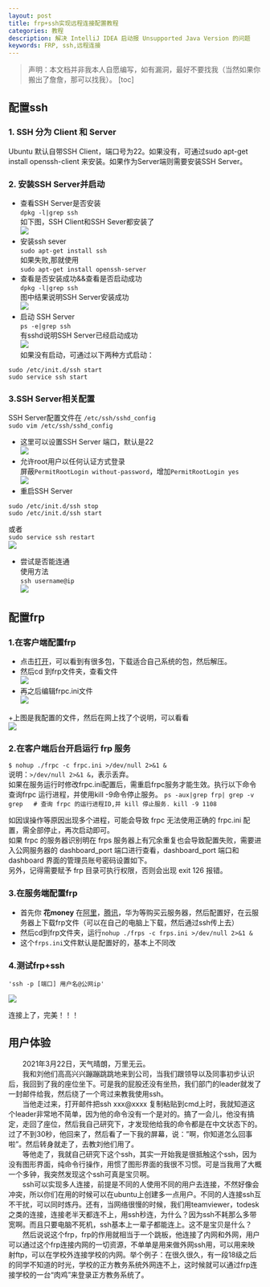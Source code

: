 ```yaml
---
layout: post
title: frp+ssh实现远程连接配置教程
categories: 教程
description: 解决 IntelliJ IDEA 启动报 Unsupported Java Version 的问题
keywords: FRP, ssh,远程连接
---
```


>声明：本文档并非我本人自愿编写，如有漏洞，最好不要找我（当然如果你搬出了詹詹，那可以找我）。
[toc]

##  配置ssh
###  1. SSH 分为 Client 和 Server
Ubuntu 默认自带SSH Client，端口号为22。如果没有，可通过sudo apt-get install openssh-client 来安装。如果作为Server端则需要安装SSH Server。
###  2. 安装SSH Server并启动
+ 查看SSH Server是否安装   
 `dpkg -l|grep ssh`   
如下图，SSH Client和SSH Sever都安装了   
![](/images/posts/frp+ssh/SSH_installed.png) 
+ 安装ssh sever    
`sudo apt-get install ssh `    
如果失败,那就使用    
`sudo apt-get install openssh-server`
+ 查看是否安装成功&&查看是否启动成功    
`dpkg -l|grep ssh`    
图中结果说明SSH Server安装成功    
![](/images/posts/frp+ssh/SSH_suess.png)     
+ 启动 SSH Server    
`ps -e|grep ssh`    
有sshd说明SSH Server已经启动成功    
![](/images/posts/frp+ssh/SSH_qd.png)     
如果没有启动，可通过以下两种方式启动：    
```
sudo /etc/init.d/ssh start
sudo service ssh start
```
### 3.SSH Server相关配置
SSH Server配置文件在 `/etc/ssh/sshd_config`          
`sudo vim /etc/ssh/sshd_config`    
+ 这里可以设置SSH Server 端口，默认是22      
![](/images/posts/frp+ssh/sshd_config1.png)      
+ 允许root用户以任何认证方式登录      
屏蔽`PermitRootLogin without-password`，增加`PermitRootLogin yes`    
![](/images/posts/frp+ssh/sshd_config2.png)  
+ 重启SSH Server   
```
sudo /etc/init.d/ssh stop
sudo /etc/init.d/ssh start
```    
或者   
`sudo service ssh restart`     
![](/images/posts/frp+ssh/ssh_restart.png)    
+ 尝试是否能连通    
使用方法      
`ssh username@ip `   
![](/images/posts/frp+ssh/ssh_if_ping.png)     

##  配置frp

### 1.在客户端配置frp
  + 点击[打开](https://github.com/fatedier/frp/releases)，可以看到有很多包，下载适合自己系统的包，然后解压。
  +  然后cd 到frp文件夹，查看文件    
  ![](/images/posts/frp+ssh/frp_flo.png)  
  + 再之后编辑frpc.ini文件     
   ![](/images/posts/frp+ssh/frp_ed_frpc.png)  
   
  +上图是我配置的文件，然后在网上找了个说明，可以看看    
  ![](/images/posts/frp+ssh/frp_e_frpc.png)    
   
### 2.在客户端后台开启运行 frp 服务

`$ nohup ./frpc -c frpc.ini >/dev/null 2>&1 &`   
说明：`>/dev/null 2>&1 &`，表示丢弃。    
如果在服务运行时修改frpc.ini配置后，需重启frpc服务才能生效。执行以下命令查询frpc 运行进程，并使用kill -9命令停止服务。
    ```
    ps -aux|grep frp| grep -v grep  
    # 查询 frpc 的运行进程ID,并 kill 停止服务.
    kill -9 1108
    ```
    
如因误操作等原因出现多个进程，可能会导致 frpc 无法使用正确的 frpc.ini 配置，需全部停止，再次启动即可。    
如果 frpc 的服务器识别明在 frps 服务器上有冗余重复也会导致配置失败，需要进入公网服务器的 dashboard_port 端口进行查看，dashboard_port 端口和 dashboard 界面的管理员账号密码设置如下。    
另外，记得需要赋予 frp 目录可执行权限，否则会出现 exit 126 报错。
### 3.在服务端配置frp
   + 首先你 **花money** 在[阿里](https://cn.aliyun.com/)，[腾讯](https://cloud.tencent.com/)，华为等购买云服务器，然后配置好，在云服务器上下载frp文件（可以在自己的电脑上下载，然后通过ssh传上去）
  + 然后cd到frp文件夹，运行`nohup ./frps -c frps.ini >/dev/null 2>&1 & `
  + 这个`frps.ini`文件默认是配置好的，基本上不同改











###  4.测试frp+ssh

    'ssh -p [端口] 用户名@公网ip'
    
    
![](/images/posts/frp+ssh/ssh_ip.png)  

连接上了，完美！！！

## 用户体验
&emsp;&emsp;2021年3月22日，天气晴朗，万里无云。    
&emsp;&emsp;我和刘他们高高兴兴蹦蹦跳跳地来到公司，当我们跟领导以及同事初步认识后，我回到了我的座位坐下。可是我的屁股还没有坐热，我们部门的leader就发了一封邮件给我，然后绕了一个弯过来教我使用ssh。    
&emsp;&emsp;当他走过来，打开邮件把ssh xxx@xxxx 复制粘贴到cmd上时，我就知道这个leader非常地不简单，因为他的命令没有一个是对的。搞了一会儿，他没有搞定，走回了座位，然后我自己研究下，才发现他给我的命令都是在中文状态下的。过了不到30秒，他回来了，然后看了一下我的屏幕，说：”啊，你知道怎么回事啦”。然后转身就走了，去教刘他们用了。    
&emsp;&emsp;等他走了，我就自己研究下这个ssh，其实一开始我是很抵触这个ssh，因为没有图形界面，纯命令行操作，用惯了图形界面的我很不习惯。可是当我用了大概一个多钟，我突然发现这个ssh可真是宝贝啊。    
&emsp;&emsp;ssh可以实现多人连接，前提是不同的人使用不同的用户去连接，不然好像会冲突，所以你们在用的时候可以在ubuntu上创建多一点用户。不同的人连接ssh互不干扰，可以同时炼丹。还有，当网络很慢的时候，我们用teamviewer，todesk之类的连接，连接老半天都连不上，用ssh秒连，为什么？因为ssh不耗那么多带宽啊。而且只要电脑不死机，ssh基本上一辈子都能连上。这不是宝贝是什么？    
&emsp;&emsp;然后说说这个frp，frp的作用就相当于一个跳板，他连接了内网和外网，用户可以通过这个frp连接内网的一切资源，不单单是用来做外网ssh用，可以用来映射ftp，可以在学校外连接学校的内网。举个例子：在很久很久，有一段18级之后的同学不知道的时光，学校的正方教务系统外网连不上，这时候就可以通过frp连接学校的一台“肉鸡”来登录正方教务系统了。




